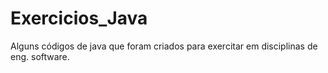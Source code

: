 # Exercicios_Java
Alguns códigos de java que foram criados para exercitar em disciplinas de eng. software. 
